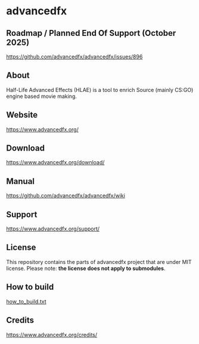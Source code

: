 # advancedfx

## Roadmap / Planned End Of Support (October 2025)

https://github.com/advancedfx/advancedfx/issues/896

## About

Half-Life Advanced Effects (HLAE) is a tool to enrich Source (mainly CS:GO) engine based movie making.

## Website

https://www.advancedfx.org/

## Download

https://www.advancedfx.org/download/

## Manual

https://github.com/advancedfx/advancedfx/wiki

## Support

https://www.advancedfx.org/support/

## License

This repository contains the parts of advancedfx project that are under MIT license. Please note: **the license does not apply to submodules**.

## How to build

[how_to_build.txt](https://raw.githubusercontent.com/advancedfx/advancedfx/main/how_to_build.txt)

## Credits

https://www.advancedfx.org/credits/
